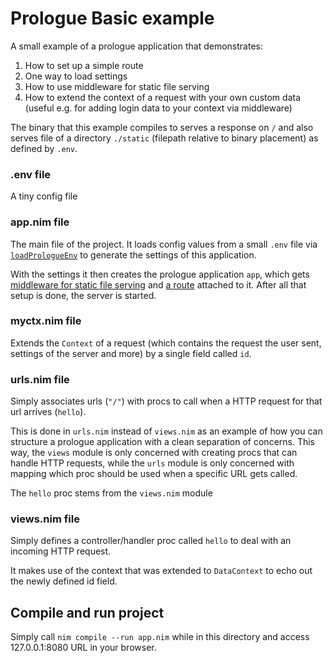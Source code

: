 # Prologue Basic example
A small example of a prologue application that demonstrates:
1. How to set up a simple route
2. One way to load settings
3. How to use middleware for static file serving
4. How to extend the context of a request with your own custom data (useful e.g. for adding login data to your context via middleware)

The binary that this example compiles to serves a response on `/` and also serves file of a directory `./static` (filepath relative to binary placement) as defined by `.env`.

### .env file
A tiny config file

### app.nim file
The main file of the project. 
It loads config values from a small `.env` file via [`loadPrologueEnv`](https://planety.github.io/prologue/configure/) to generate the settings of this application.

With the settings it then creates the prologue application `app`, which gets [middleware for static file serving](https://planety.github.io/prologue/middleware/) and [a route](https://planety.github.io/prologue/routing/) attached to it. 
After all that setup is done, the server is started.

### myctx.nim file
Extends the `Context` of a request (which contains the request the user sent, settings of the server and more) by a single field called `id`.

### urls.nim file
Simply associates urls (`"/"`) with procs to call when a HTTP request for that url arrives (`hello`).

This is done in `urls.nim` instead of `views.nim` as an example of how you can structure a prologue application with a clean separation of concerns. This way, the `views` module is only concerned with creating procs that can handle HTTP requests, while the `urls` module is only concerned with mapping which proc should be used when a specific URL gets called.

The `hello` proc stems from the `views.nim` module

### views.nim file
Simply defines a controller/handler proc called `hello` to deal with an incoming HTTP request.

It makes use of the context that was extended to `DataContext` to echo out the newly defined id field.

## Compile and run project
Simply call `nim compile --run app.nim` while in this directory and access 127.0.0.1:8080 URL in your browser.
